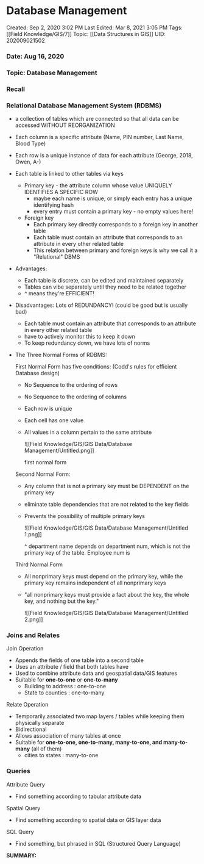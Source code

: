 # Database Management

Created: Sep 2, 2020 3:02 PM
Last Edited: Mar 8, 2021 3:05 PM
Tags: [[Field Knowledge/GIS/7]]
Topic: [[Data Structures in GIS]]
UID: 202009021502

### Date: Aug 16, 2020

### Topic: Database Management

### Recall

### Relational Database Management System (RDBMS)

- a collection of tables which are connected so that all data can be accessed WITHOUT REORGANIZATION
- Each column is a specific attribute (Name, PIN number, Last Name, Blood Type)
- Each row is a unique instance of data for each attribute (George, 2018, Owen, A-)
- Each table is linked to other tables via keys
    - Primary key - the attribute column whose value UNIQUELY IDENTIFIES A SPECIFIC ROW
        - maybe each name is unique, or simply each entry has a unique identifying hash
        - every entry must contain a primary key - no empty values here!
    - Foreign key
        - Each primary key directly corresponds to a foreign key in another table
        - Each table must contain an attribute that corresponds to an attribute in every other related table
        - This relation between primary and foreign keys is why we call it a "Relational" DBMS
- Advantages:
    - Each table is discrete, can be edited and maintained separately
    - Tables can vibe separately until they need to be related together
    - ^ means they're EFFICIENT!
- Disadvantages: Lots of REDUNDANCY! (could be good but is usually bad)
    - Each table must contain an attribute that corresponds to an attribute in every other related table
    - have to actively monitor this to keep it down
    - To keep redundancy down, we have lots of norms
- The Three Normal Forms of RDBMS:

    First Normal Form has five conditions: (Codd's rules for efficient Database design)

    - No Sequence to the ordering of rows
    - No Sequence to the ordering of columns
    - Each row is unique
    - Each cell has one value
    - All values in a column pertain to the same attribute

        ![[Field Knowledge/GIS/GIS Data/Database Management/Untitled.png]]

        first normal form

    Second Normal Form:

    - Any column that is not a primary key must be DEPENDENT on the primary key
    - eliminate table dependencies that are not related to the key fields
    - Prevents the possibility of multiple primary keys

        ![[Field Knowledge/GIS/GIS Data/Database Management/Untitled 1.png]]

        ^ department name depends on department num, which is not the primary key of the table. Employee num is

    Third Normal Form

    - All nonprimary keys must depend on the primary key, while the primary key remains independent of all nonprimary keys
    - "all nonprimary keys must provide a fact about the key, the whole key, and nothing but the key."

        ![[Field Knowledge/GIS/GIS Data/Database Management/Untitled 2.png]]

### Joins and Relates

Join Operation

- Appends the fields of one table into a second table
- Uses an attribute / field that both tables have
- Used to combine attribute data and geospatial data/GIS features
- Suitable for **one-to-one** or **one-to-many**
    - Building to address : one-to-one
    - State to counties : one-to-many

Relate Operation

- Temporarily associated two map layers / tables while keeping them physically separate
- Bidirectional
- Allows association of many tables at once
- Suitable for **one-to-one, one-to-many, many-to-one, and many-to-many** (all of them)
    - cities to states : many-to-one

### Queries

Attribute Query

- Find something according to tabular attribute data

Spatial Query

- Find something according to spatial data or GIS layer data

SQL Query

- Find something, but phrased in SQL (Structured Query Language)

 **SUMMARY:**